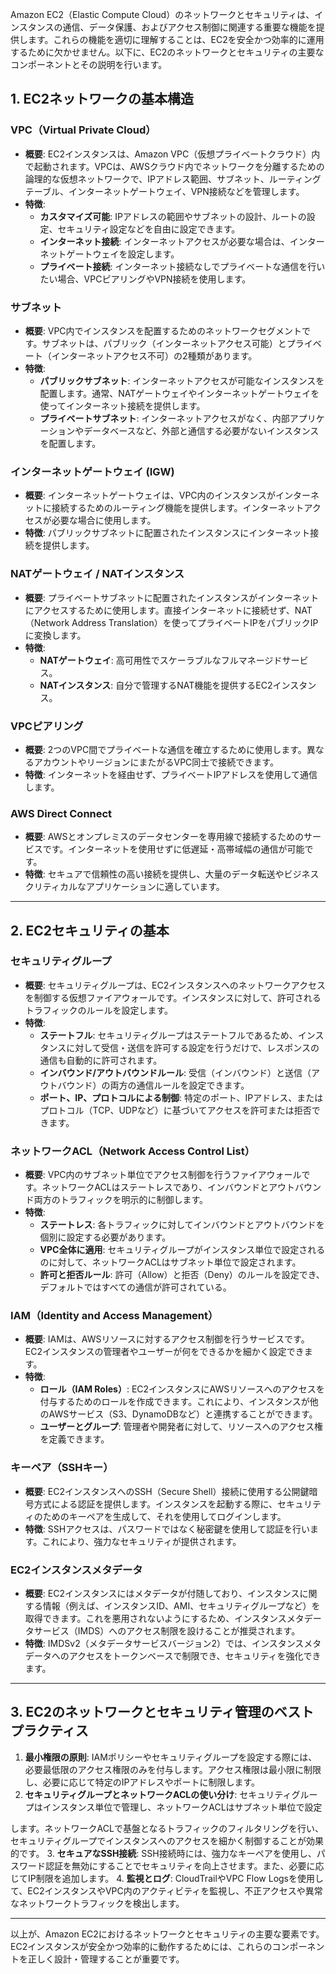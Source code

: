 Amazon EC2（Elastic Compute Cloud）のネットワークとセキュリティは、インスタンスの通信、データ保護、およびアクセス制御に関連する重要な機能を提供します。これらの機能を適切に理解することは、EC2を安全かつ効率的に運用するために欠かせません。以下に、EC2のネットワークとセキュリティの主要なコンポーネントとその説明を行います。

## 1. **EC2ネットワークの基本構造**

### VPC（Virtual Private Cloud）
- **概要**: EC2インスタンスは、Amazon VPC（仮想プライベートクラウド）内で起動されます。VPCは、AWSクラウド内でネットワークを分離するための論理的な仮想ネットワークで、IPアドレス範囲、サブネット、ルーティングテーブル、インターネットゲートウェイ、VPN接続などを管理します。
- **特徴**:
  - **カスタマイズ可能**: IPアドレスの範囲やサブネットの設計、ルートの設定、セキュリティ設定などを自由に設定できます。
  - **インターネット接続**: インターネットアクセスが必要な場合は、インターネットゲートウェイを設定します。
  - **プライベート接続**: インターネット接続なしでプライベートな通信を行いたい場合、VPCピアリングやVPN接続を使用します。

### サブネット
- **概要**: VPC内でインスタンスを配置するためのネットワークセグメントです。サブネットは、パブリック（インターネットアクセス可能）とプライベート（インターネットアクセス不可）の2種類があります。
- **特徴**:
  - **パブリックサブネット**: インターネットアクセスが可能なインスタンスを配置します。通常、NATゲートウェイやインターネットゲートウェイを使ってインターネット接続を提供します。
  - **プライベートサブネット**: インターネットアクセスがなく、内部アプリケーションやデータベースなど、外部と通信する必要がないインスタンスを配置します。

### インターネットゲートウェイ (IGW)
- **概要**: インターネットゲートウェイは、VPC内のインスタンスがインターネットに接続するためのルーティング機能を提供します。インターネットアクセスが必要な場合に使用します。
- **特徴**: パブリックサブネットに配置されたインスタンスにインターネット接続を提供します。

### NATゲートウェイ / NATインスタンス
- **概要**: プライベートサブネットに配置されたインスタンスがインターネットにアクセスするために使用します。直接インターネットに接続せず、NAT（Network Address Translation）を使ってプライベートIPをパブリックIPに変換します。
- **特徴**:
  - **NATゲートウェイ**: 高可用性でスケーラブルなフルマネージドサービス。
  - **NATインスタンス**: 自分で管理するNAT機能を提供するEC2インスタンス。

### VPCピアリング
- **概要**: 2つのVPC間でプライベートな通信を確立するために使用します。異なるアカウントやリージョンにまたがるVPC同士で接続できます。
- **特徴**: インターネットを経由せず、プライベートIPアドレスを使用して通信します。

### AWS Direct Connect
- **概要**: AWSとオンプレミスのデータセンターを専用線で接続するためのサービスです。インターネットを使用せずに低遅延・高帯域幅の通信が可能です。
- **特徴**: セキュアで信頼性の高い接続を提供し、大量のデータ転送やビジネスクリティカルなアプリケーションに適しています。

---

## 2. **EC2セキュリティの基本**

### セキュリティグループ
- **概要**: セキュリティグループは、EC2インスタンスへのネットワークアクセスを制御する仮想ファイアウォールです。インスタンスに対して、許可されるトラフィックのルールを設定します。
- **特徴**:
  - **ステートフル**: セキュリティグループはステートフルであるため、インスタンスに対して受信・送信を許可する設定を行うだけで、レスポンスの通信も自動的に許可されます。
  - **インバウンド/アウトバウンドルール**: 受信（インバウンド）と送信（アウトバウンド）の両方の通信ルールを設定できます。
  - **ポート、IP、プロトコルによる制御**: 特定のポート、IPアドレス、またはプロトコル（TCP、UDPなど）に基づいてアクセスを許可または拒否できます。

### ネットワークACL（Network Access Control List）
- **概要**: VPC内のサブネット単位でアクセス制御を行うファイアウォールです。ネットワークACLはステートレスであり、インバウンドとアウトバウンド両方のトラフィックを明示的に制御します。
- **特徴**:
  - **ステートレス**: 各トラフィックに対してインバウンドとアウトバウンドを個別に設定する必要があります。
  - **VPC全体に適用**: セキュリティグループがインスタンス単位で設定されるのに対して、ネットワークACLはサブネット単位で設定されます。
  - **許可と拒否ルール**: 許可（Allow）と拒否（Deny）のルールを設定でき、デフォルトではすべての通信が許可されている。

### IAM（Identity and Access Management）
- **概要**: IAMは、AWSリソースに対するアクセス制御を行うサービスです。EC2インスタンスの管理者やユーザーが何をできるかを細かく設定できます。
- **特徴**:
  - **ロール（IAM Roles）**: EC2インスタンスにAWSリソースへのアクセスを付与するためのロールを作成できます。これにより、インスタンスが他のAWSサービス（S3、DynamoDBなど）と連携することができます。
  - **ユーザーとグループ**: 管理者や開発者に対して、リソースへのアクセス権を定義できます。

### キーペア（SSHキー）
- **概要**: EC2インスタンスへのSSH（Secure Shell）接続に使用する公開鍵暗号方式による認証を提供します。インスタンスを起動する際に、セキュリティのためのキーペアを生成して、それを使用してログインします。
- **特徴**: SSHアクセスは、パスワードではなく秘密鍵を使用して認証を行います。これにより、強力なセキュリティが提供されます。

### EC2インスタンスメタデータ
- **概要**: EC2インスタンスにはメタデータが付随しており、インスタンスに関する情報（例えば、インスタンスID、AMI、セキュリティグループなど）を取得できます。これを悪用されないようにするため、インスタンスメタデータサービス（IMDS）へのアクセス制限を設けることが推奨されます。
- **特徴**: IMDSv2（メタデータサービスバージョン2）では、インスタンスメタデータへのアクセスをトークンベースで制限でき、セキュリティを強化できます。

---

## 3. **EC2のネットワークとセキュリティ管理のベストプラクティス**

1. **最小権限の原則**: IAMポリシーやセキュリティグループを設定する際には、必要最低限のアクセス権限のみを付与します。アクセス権限は最小限に制限し、必要に応じて特定のIPアドレスやポートに制限します。
2. **セキュリティグループとネットワークACLの使い分け**: セキュリティグループはインスタンス単位で管理し、ネットワークACLはサブネット単位で設定

します。ネットワークACLで基盤となるトラフィックのフィルタリングを行い、セキュリティグループでインスタンスへのアクセスを細かく制御することが効果的です。
3. **セキュアなSSH接続**: SSH接続時には、強力なキーペアを使用し、パスワード認証を無効にすることでセキュリティを向上させます。また、必要に応じてIP制限を追加します。
4. **監視とログ**: CloudTrailやVPC Flow Logsを使用して、EC2インスタンスやVPC内のアクティビティを監視し、不正アクセスや異常なネットワークトラフィックを検出します。

---

以上が、Amazon EC2におけるネットワークとセキュリティの主要な要素です。EC2インスタンスが安全かつ効率的に動作するためには、これらのコンポーネントを正しく設計・管理することが重要です。
